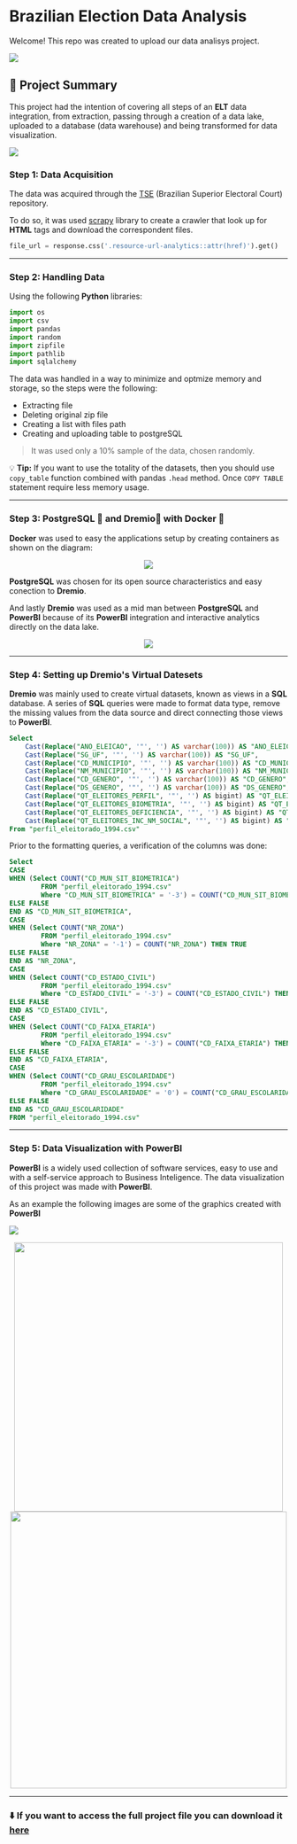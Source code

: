# Brazilian Election Data Analysis

Welcome! This repo was created to upload our data analisys project.

![](https://i.imgur.com/f5LdxPV.gif)

## :memo: Project Summary

This project had the intention of covering all steps of an **ELT** data integration, from extraction, passing through a creation of a data lake, uploaded to a database (data warehouse) and being transformed for data visualization.

![](https://cdn.discordapp.com/attachments/392446181588074501/938933559081717761/unknown.png)
### Step 1: Data Acquisition

The data was acquired through the [TSE](https://dadosabertos.tse.jus.br/) (Brazilian Superior Electoral Court) repository.

To do so, it was used [scrapy](https://scrapy.org/) library to create a crawler that look up for **HTML** tags and download the correspondent files.
``` Python
file_url = response.css('.resource-url-analytics::attr(href)').get()
```

---

### Step 2: Handling Data

Using the following **Python** libraries:

``` Python
import os
import csv 
import pandas
import random
import zipfile
import pathlib
import sqlalchemy
```
The data was handled in a way to minimize and optmize memory and storage, so the steps were the following:
- Extracting file
- Deleting original zip file
- Creating a list with files path 
- Creating and uploading table to postgreSQL
> It was used only a 10% sample of the data, chosen randomly.

:bulb: **Tip:** If you want to use the totality of the datasets, then you should use `copy_table` function combined with pandas `.head` method. Once `COPY TABLE` statement require less memory usage. 

---

### Step 3: PostgreSQL :elephant: and Dremio:dolphin:  with Docker :whale: 
 
 **Docker** was used to easy the applications setup by creating containers as shown on the diagram:
 <p align="center">
  <img src="https://i.imgur.com/P9MFEG9.png" />
</p>


 
 **PostgreSQL** was chosen for its open source characteristics and easy conection to **Dremio**.
 
 

 And lastly **Dremio** was used as a mid man between **PostgreSQL** and **PowerBI** because of its **PowerBI** integration and interactive analytics directly on the data lake.
 <p align="center">
  <img src="https://cdn.discordapp.com/attachments/392446181588074501/938922380280070154/unknown.png" />
</p>
 
 
---

### Step 4: Setting up Dremio's Virtual Datesets
**Dremio** was mainly used to create virtual datasets, known as views in a **SQL** database. A series of **SQL** queries were made to format data type, remove the missing values from the data source and direct connecting those views to **PowerBI**.
```sql
Select 
    Cast(Replace("ANO_ELEICAO", '"', '') AS varchar(100)) AS "ANO_ELEICAO",
    Cast(Replace("SG_UF", '"', '') AS varchar(100)) AS "SG_UF",
    Cast(Replace("CD_MUNICIPIO", '"', '') AS varchar(100)) AS "CD_MUNICIPIO",
    Cast(Replace("NM_MUNICIPIO", '"', '') AS varchar(100)) AS "NM_MUNICIPIO",
    Cast(Replace("CD_GENERO", '"', '') AS varchar(100)) AS "CD_GENERO",
    Cast(Replace("DS_GENERO", '"', '') AS varchar(100)) AS "DS_GENERO",
    Cast(Replace("QT_ELEITORES_PERFIL", '"', '') AS bigint) AS "QT_ELEITORES_PERFIL",
    Cast(Replace("QT_ELEITORES_BIOMETRIA", '"', '') AS bigint) AS "QT_ELEITORES_BIOMETRIA",
    Cast(Replace("QT_ELEITORES_DEFICIENCIA", '"', '') AS bigint) AS "QT_ELEITORES_DEFICIENCIA",
    Cast(Replace("QT_ELEITORES_INC_NM_SOCIAL", '"', '') AS bigint) AS "QT_ELEITORES_INC_NM_SOCIAL"
From "perfil_eleitorado_1994.csv"
```
Prior to the formatting queries, a verification of the columns was done:

```sql
Select 
CASE 
WHEN (Select COUNT("CD_MUN_SIT_BIOMETRICA") 
        FROM "perfil_eleitorado_1994.csv"
        Where "CD_MUN_SIT_BIOMETRICA" = '-3') = COUNT("CD_MUN_SIT_BIOMETRICA") THEN TRUE
ELSE FALSE
END AS "CD_MUN_SIT_BIOMETRICA", 
CASE
WHEN (Select COUNT("NR_ZONA") 
        FROM "perfil_eleitorado_1994.csv"
        Where "NR_ZONA" = '-1') = COUNT("NR_ZONA") THEN TRUE
ELSE FALSE
END AS "NR_ZONA",
CASE
WHEN (Select COUNT("CD_ESTADO_CIVIL") 
        FROM "perfil_eleitorado_1994.csv"
        Where "CD_ESTADO_CIVIL" = '-3') = COUNT("CD_ESTADO_CIVIL") THEN TRUE
ELSE FALSE
END AS "CD_ESTADO_CIVIL",
CASE
WHEN (Select COUNT("CD_FAIXA_ETARIA") 
        FROM "perfil_eleitorado_1994.csv"
        Where "CD_FAIXA_ETARIA" = '-3') = COUNT("CD_FAIXA_ETARIA") THEN TRUE 
ELSE FALSE
END AS "CD_FAIXA_ETARIA",
CASE
WHEN (Select COUNT("CD_GRAU_ESCOLARIDADE") 
        FROM "perfil_eleitorado_1994.csv"
        Where "CD_GRAU_ESCOLARIDADE" = '0') = COUNT("CD_GRAU_ESCOLARIDADE") THEN TRUE
ELSE FALSE 
END AS "CD_GRAU_ESCOLARIDADE"
FROM "perfil_eleitorado_1994.csv"
```
---

### Step 5: Data Visualization with PowerBI

**PowerBI** is a widely used collection of software services, easy to use and with a self-service approach to Business Inteligence. 
The data visualization of this project was made with **PowerBI**. 

As an example the following images are some of the graphics created with **PowerBI**

![](https://cdn.discordapp.com/attachments/392446181588074501/938924658307248139/unknown.png)

<p align="center">
<img src="https://cdn.discordapp.com/attachments/392446181588074501/938932692853067796/unknown.png" width="486"/> <img src="https://cdn.discordapp.com/attachments/392446181588074501/938932132275970128/unknown.png" width="500"/> 

---

### :arrow_down:  If you want to access the full project file you can download it [here](https://drive.google.com/drive/folders/1CcHrlOj5TVn5fHvQXzWT9zUapLhuVTeQ?usp=sharing)
